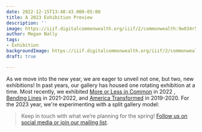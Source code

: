 ```yaml
---
date: 2022-12-15T13:48:43.000-05:00
title: A 2023 Exhibition Preview
description: ''
image: https://iiif.digitalcommonwealth.org/iiif/2/commonwealth:9w034r542/full/pct:30/0/default.jpg
author: Megan Nally
tags:
- Exhibition
backgroundImage: https://iiif.digitalcommonwealth.org/iiif/2/commonwealth:9w034r542/full/pct:30/0/default.jpg
draft: true

---
```


As we move into the new year, we are eager to unveil not one, but two, new exhibitions! In past years, our gallery has housed one rotating exhibition at a time. Most recently, we exhibited [More or Less in Common](https://www.leventhalmap.org/digital-exhibitions/more-or-less-in-common/) in 2022 , [Bending Lines](https://www.leventhalmap.org/digital-exhibitions/bending-lines/) in 2021-2022, and [America Transformed](https://collections.leventhalmap.org/exhibits/25) in 2019-2020. For the 2023 year, we're experimenting with a split gallery model: 

> Keep in touch with what we’re planning for the spring! [Follow us on social media or join our mailing list](https://www.leventhalmap.org/about/contact-connect/). 